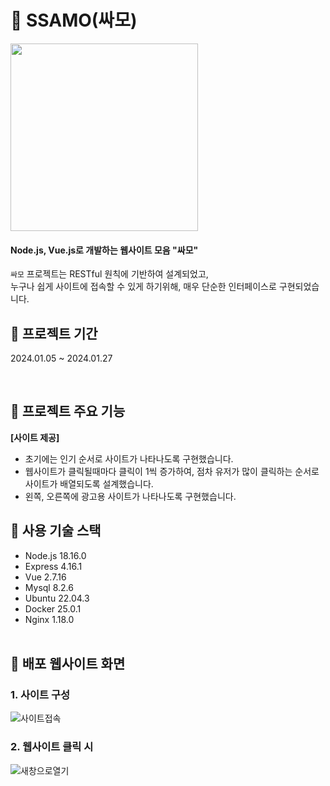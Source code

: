 # 💎 SSAMO(싸모)

<img  src="https://github.com/hubls/ssamo/assets/18051516/421f515d-70ea-4580-a5d9-789203a9ea48" height="300px" width="300px"></p>

#### Node.js, Vue.js로 개발하는 웹사이트 모음 "싸모"

`싸모` 프로젝트는 RESTful 원칙에 기반하여 설계되었고, </br>
누구나 쉽게 사이트에 접속할 수 있게 하기위해, 매우 단순한 인터페이스로 구현되었습니다.
</br>

## 🎯 프로젝트 기간
2024.01.05 ~ 2024.01.27

 </br>

## 🚀 프로젝트 주요 기능

**[사이트 제공]**
- 초기에는 인기 순서로 사이트가 나타나도록 구현했습니다.
- 웹사이트가 클릭될때마다 클릭이 1씩 증가하여, 점차 유저가 많이 클릭하는 순서로 사이트가 배열되도록 설계했습니다.
- 왼쪽, 오른쪽에 광고용 사이트가 나타나도록 구현했습니다.

## 📑 사용 기술 스택
- Node.js 18.16.0
- Express 4.16.1
- Vue 2.7.16
- Mysql 8.2.6
- Ubuntu 22.04.3
- Docker 25.0.1
- Nginx 1.18.0
<br></br>

## 🚀 배포 웹사이트 화면

### 1. **사이트 구성**

![사이트접속](https://github.com/hubls/ssamo/assets/18051516/9879c2ec-259a-4146-964a-4a77e775ed28)

### 2. **웹사이트 클릭 시**

![새창으로열기](https://github.com/hubls/ssamo/assets/18051516/f138cc0f-3515-4a75-a5c4-65bb0acd0075)

